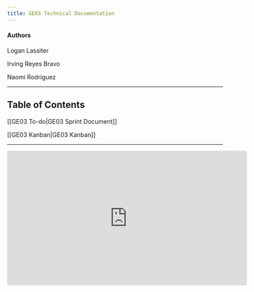 ```yaml
---
title: GE03 Technical Documentation
---
```

#### Authors
Logan Lassiter

Irving Reyes Bravo

Naomi Rodriguez

***
## Table of Contents

[[GE03 To-do|GE03 Sprint Document]]

[[GE03 Kanban|GE03 Kanban]]

***

<iframe width="560" height="315" src="https://www.youtube-nocookie.com/embed/fecqLJmySus?si=F9tmkIXkgt8HQHdz" title="YouTube video player" frameborder="0" allow="accelerometer; autoplay; clipboard-write; encrypted-media; gyroscope; picture-in-picture; web-share" allowfullscreen></iframe>